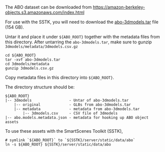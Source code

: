 The ABO dataset can be downloaded from https://amazon-berkeley-objects.s3.amazonaws.com/index.html

For use with the SSTK, you will need to download the [abo-3dmodels.tar](https://amazon-berkeley-objects.s3.amazonaws.com/archives/abo-3dmodels.tar) file (154 GB).

Untar it and place it under `${ABO_ROOT}` together with the metadata files from this directory.
After untarring the `abo-3dmodels.tar`, make sure to gunzip `3dmodels/metadata/3dmodels.csv.gz`  
```
cd ${ABO_ROOT}
tar -xvf abo-3dmodels.tar
cd 3dmodels/metadata
gunzip 3dmodels.csv.gz
```

Copy metadata files in this directory into `${ABO_ROOT}`.

The directory structure should be:
```
${ABO_ROOT}
|-- 3dmodels                 - Untar of abo-3dmodels.tar
    |-- original             - GLBs from abo-3dmodels.tar
    |-- metadata             - metadata from abo-3dmodels.tar
        |-- 3dmodels.csv     - CSV file of 3dmodels
|-- abo.models.metadata.json - metadata for hooking up ABO object assets
```


To use these assets with the SmartScenes Toolkit (SSTK), 
```
# symlink `${ABO_ROOT}` to `${SSTK}/server/static/data/abo`
ln -s ${ABO_ROOT} ${SSTK}/server/static/data/abo
```

